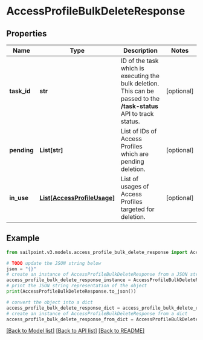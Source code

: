 # AccessProfileBulkDeleteResponse


## Properties

Name | Type | Description | Notes
------------ | ------------- | ------------- | -------------
**task_id** | **str** | ID of the task which is executing the bulk deletion. This can be passed to the **/task-status** API to track status. | [optional] 
**pending** | **List[str]** | List of IDs of Access Profiles which are pending deletion. | [optional] 
**in_use** | [**List[AccessProfileUsage]**](AccessProfileUsage.md) | List of usages of Access Profiles targeted for deletion. | [optional] 

## Example

```python
from sailpoint.v3.models.access_profile_bulk_delete_response import AccessProfileBulkDeleteResponse

# TODO update the JSON string below
json = "{}"
# create an instance of AccessProfileBulkDeleteResponse from a JSON string
access_profile_bulk_delete_response_instance = AccessProfileBulkDeleteResponse.from_json(json)
# print the JSON string representation of the object
print(AccessProfileBulkDeleteResponse.to_json())

# convert the object into a dict
access_profile_bulk_delete_response_dict = access_profile_bulk_delete_response_instance.to_dict()
# create an instance of AccessProfileBulkDeleteResponse from a dict
access_profile_bulk_delete_response_from_dict = AccessProfileBulkDeleteResponse.from_dict(access_profile_bulk_delete_response_dict)
```
[[Back to Model list]](../README.md#documentation-for-models) [[Back to API list]](../README.md#documentation-for-api-endpoints) [[Back to README]](../README.md)


